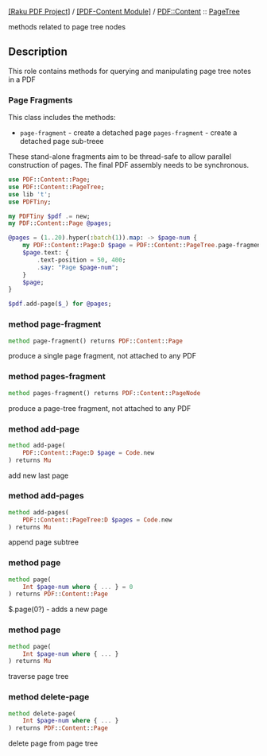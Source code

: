 [[Raku PDF Project]](https://pdf-raku.github.io)
 / [[PDF-Content Module]](https://pdf-raku.github.io/PDF-Content-raku)
 / [PDF::Content](https://pdf-raku.github.io/PDF-Content-raku/PDF/Content)
 :: [PageTree](https://pdf-raku.github.io/PDF-Content-raku/PDF/Content/PageTree)



methods related to page tree nodes

Description
-----------

This role contains methods for querying and manipulating page tree notes in a PDF

### Page Fragments

This class includes the methods:

  * `page-fragment` - create a detached page `pages-fragment` - create a detached page sub-treee

These stand-alone fragments aim to be thread-safe to allow parallel construction of pages. The final PDF assembly needs to be synchronous.

```raku
use PDF::Content::Page;
use PDF::Content::PageTree;
use lib 't';
use PDFTiny;

my PDFTiny $pdf .= new;
my PDF::Content::Page @pages;

@pages = (1..20).hyper(:batch(1)).map: -> $page-num {
    my PDF::Content::Page:D $page = PDF::Content::PageTree.page-fragment;
    $page.text: {
        .text-position = 50, 400;
        .say: "Page $page-num";
    }
    $page;
}

$pdf.add-page($_) for @pages;
```

### method page-fragment

```raku
method page-fragment() returns PDF::Content::Page
```

produce a single page fragment, not attached to any PDF

### method pages-fragment

```raku
method pages-fragment() returns PDF::Content::PageNode
```

produce a page-tree fragment, not attached to any PDF

### method add-page

```raku
method add-page(
    PDF::Content::Page:D $page = Code.new
) returns Mu
```

add new last page

### method add-pages

```raku
method add-pages(
    PDF::Content::PageTree:D $pages = Code.new
) returns Mu
```

append page subtree

### method page

```raku
method page(
    Int $page-num where { ... } = 0
) returns PDF::Content::Page
```

$.page(0?) - adds a new page

### method page

```raku
method page(
    Int $page-num where { ... }
) returns Mu
```

traverse page tree

### method delete-page

```raku
method delete-page(
    Int $page-num where { ... }
) returns PDF::Content::Page
```

delete page from page tree

